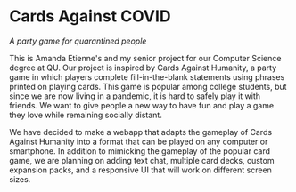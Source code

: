 # Cards Against COVID
*A party game for quarantined people*

This is Amanda Etienne's and my senior project for our Computer Science degree at QU. Our project is inspired by Cards Against Humanity, a party game in which players complete fill-in-the-blank statements using phrases printed on playing cards. This game is popular among college students, but since we are now living in a pandemic, it is hard to safely play it with friends. We want to give people a new way to have fun and play a game they love while remaining socially distant.

We have decided to make a webapp that adapts the gameplay of Cards Against Humanity into a format that can be played on any computer or smartphone. In addition to mimicking the gameplay of the popular card game, we are planning on adding text chat, multiple card decks, custom expansion packs, and a responsive UI that will work on different screen sizes.

